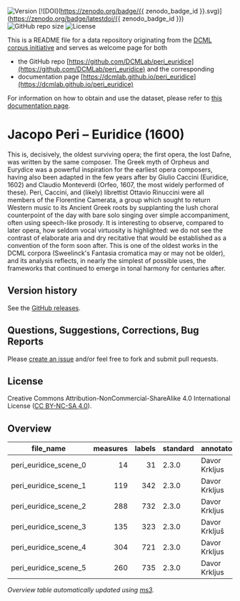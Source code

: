 ![Version](https://img.shields.io/github/v/release/DCMLab/peri_euridice?display_name=tag)
[![DOI](https://zenodo.org/badge/{{ zenodo_badge_id }}.svg)](https://zenodo.org/badge/latestdoi/{{ zenodo_badge_id }})
![GitHub repo size](https://img.shields.io/github/repo-size/DCMLab/peri_euridice)
![License](https://img.shields.io/badge/license-CC%20BY--NC--SA%204.0-9cf)


This is a README file for a data repository originating from the [DCML corpus initiative](https://github.com/DCMLab/dcml_corpora)
and serves as welcome page for both 

* the GitHub repo [https://github.com/DCMLab/peri_euridice](https://github.com/DCMLab/peri_euridice) and the corresponding
* documentation page [https://dcmlab.github.io/peri_euridice](https://dcmlab.github.io/peri_euridice)

For information on how to obtain and use the dataset, please refer to [this documentation page](https://dcmlab.github.io/peri_euridice/introduction).

# Jacopo Peri – Euridice (1600)

This is, decisively, the oldest surviving opera; the first opera, the lost Dafne, was written by the same composer. The Greek myth of Orpheus and Eurydice was a powerful inspiration for the earliest opera composers, having also been adapted in the few years after by Giulio Caccini (Euridice, 1602) and Claudio Monteverdi (Orfeo, 1607, the most widely performed of these). Peri, Caccini, and (likely) librettist Ottavio Rinuccini were all members of the Florentine Camerata, a group which sought to return Western music to its Ancient Greek roots by supplanting the lush choral counterpoint of the day with bare solo singing over simple accompaniment, often using speech-like prosody. It is interesting to observe, compared to later opera, how seldom vocal virtuosity is highlighted: we do not see the contrast of elaborate aria and dry recitative that would be established as a convention of the form soon after. This is one of the oldest works in the DCML corpora (Sweelinck's Fantasia cromatica may or may not be older), and its analysis reflects, in nearly the simplest of possible uses, the frameworks that continued to emerge in tonal harmony for centuries after.

## Version history

See the [GitHub releases](https://github.com/DCMLab/peri_euridice/releases).

## Questions, Suggestions, Corrections, Bug Reports

Please [create an issue](https://github.com/DCMLab/peri_euridice/issues) and/or feel free to fork and submit pull requests.

## License

Creative Commons Attribution-NonCommercial-ShareAlike 4.0 International License ([CC BY-NC-SA 4.0](https://creativecommons.org/licenses/by-nc-sa/4.0/)).

## Overview
|      file_name      |measures|labels|standard| annotators  |reviewers|
|---------------------|-------:|-----:|--------|-------------|---------|
|peri_euridice_scene_0|      14|    31|2.3.0   |Davor Krkljus|ST       |
|peri_euridice_scene_1|     119|   342|2.3.0   |Davor Krkljus|ST       |
|peri_euridice_scene_2|     288|   732|2.3.0   |Davor Krkljus|ST       |
|peri_euridice_scene_3|     135|   323|2.3.0   |Davor Krkljuš|ST       |
|peri_euridice_scene_4|     304|   721|2.3.0   |Davor Krkljus|ST       |
|peri_euridice_scene_5|     260|   735|2.3.0   |Davor Krkljus|ST       |


*Overview table automatically updated using [ms3](https://ms3.readthedocs.io/).*
